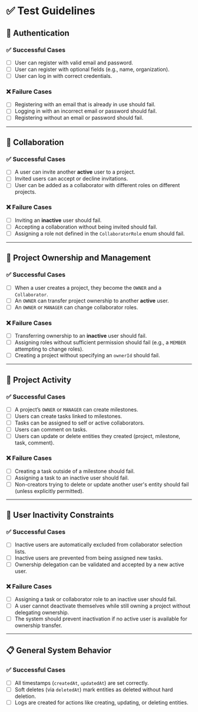 # ✅ Test Guidelines

## 🧾 Authentication

### ✅ Successful Cases

- [ ] User can register with valid email and password.
- [ ] User can register with optional fields (e.g., name, organization).
- [ ] User can log in with correct credentials.

### ❌ Failure Cases

- [ ] Registering with an email that is already in use should fail.
- [ ] Logging in with an incorrect email or password should fail.
- [ ] Registering without an email or password should fail.

---

## 👥 Collaboration

### ✅ Successful Cases

- [ ] A user can invite another **active** user to a project.
- [ ] Invited users can accept or decline invitations.
- [ ] User can be added as a collaborator with different roles on different projects.

### ❌ Failure Cases

- [ ] Inviting an **inactive** user should fail.
- [ ] Accepting a collaboration without being invited should fail.
- [ ] Assigning a role not defined in the `CollaboratorRole` enum should fail.

---

## 📁 Project Ownership and Management

### ✅ Successful Cases

- [ ] When a user creates a project, they become the `OWNER` and a `Collaborator`.
- [ ] An `OWNER` can transfer project ownership to another **active** user.
- [ ] An `OWNER` or `MANAGER` can change collaborator roles.

### ❌ Failure Cases

- [ ] Transferring ownership to an **inactive** user should fail.
- [ ] Assigning roles without sufficient permission should fail (e.g., a `MEMBER` attempting to change roles).
- [ ] Creating a project without specifying an `ownerId` should fail.

---

## 📌 Project Activity

### ✅ Successful Cases

- [ ] A project’s `OWNER` or `MANAGER` can create milestones.
- [ ] Users can create tasks linked to milestones.
- [ ] Tasks can be assigned to self or active collaborators.
- [ ] Users can comment on tasks.
- [ ] Users can update or delete entities they created (project, milestone, task, comment).

### ❌ Failure Cases

- [ ] Creating a task outside of a milestone should fail.
- [ ] Assigning a task to an inactive user should fail.
- [ ] Non-creators trying to delete or update another user's entity should fail (unless explicitly permitted).

---

## 🚫 User Inactivity Constraints

### ✅ Successful Cases

- [ ] Inactive users are automatically excluded from collaborator selection lists.
- [ ] Inactive users are prevented from being assigned new tasks.
- [ ] Ownership delegation can be validated and accepted by a new active user.

### ❌ Failure Cases

- [ ] Assigning a task or collaborator role to an inactive user should fail.
- [ ] A user cannot deactivate themselves while still owning a project without delegating ownership.
- [ ] The system should prevent inactivation if no active user is available for ownership transfer.

---

## 📋 General System Behavior

### ✅ Successful Cases

- [ ] All timestamps (`createdAt`, `updatedAt`) are set correctly.
- [ ] Soft deletes (via `deletedAt`) mark entities as deleted without hard deletion.
- [ ] Logs are created for actions like creating, updating, or deleting entities.
